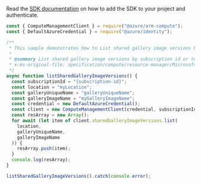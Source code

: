 Read the [SDK documentation](https://github.com/Azure/azure-sdk-for-js/blob/%40azure%2Farm-compute_19.0.0/sdk/compute/arm-compute/README.md) on how to add the SDK to your project and authenticate.

```javascript
const { ComputeManagementClient } = require("@azure/arm-compute");
const { DefaultAzureCredential } = require("@azure/identity");

/**
 * This sample demonstrates how to List shared gallery image versions by subscription id or tenant id.
 *
 * @summary List shared gallery image versions by subscription id or tenant id.
 * x-ms-original-file: specification/compute/resource-manager/Microsoft.Compute/stable/2022-01-03/GalleryRP/examples/sharedGalleryExamples/SharedGalleryImageVersions_List.json
 */
async function listSharedGalleryImageVersions() {
  const subscriptionId = "{subscription-id}";
  const location = "myLocation";
  const galleryUniqueName = "galleryUniqueName";
  const galleryImageName = "myGalleryImageName";
  const credential = new DefaultAzureCredential();
  const client = new ComputeManagementClient(credential, subscriptionId);
  const resArray = new Array();
  for await (let item of client.sharedGalleryImageVersions.list(
    location,
    galleryUniqueName,
    galleryImageName
  )) {
    resArray.push(item);
  }
  console.log(resArray);
}

listSharedGalleryImageVersions().catch(console.error);
```
